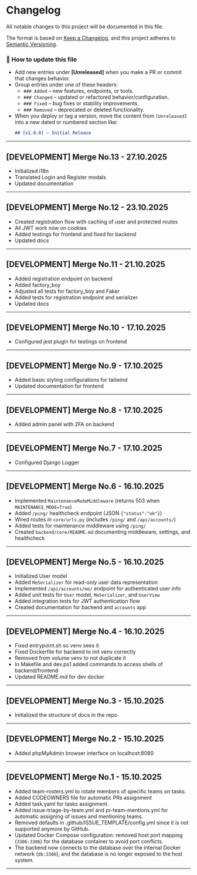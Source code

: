 # Changelog

All notable changes to this project will be documented in this file.

The format is based on [Keep a Changelog](https://keepachangelog.com/en/1.1.0/),
and this project adheres to [Semantic Versioning](https://semver.org/spec/v2.0.0.html).

### 🧭 How to update this file

- Add new entries under **[Unreleased]** when you make a PR or commit that changes behavior.
- Group entries under one of these headers:
  - `### Added` – new features, endpoints, or tools.
  - `### Changed` – updated or refactored behavior/configuration.
  - `### Fixed` – bug fixes or stability improvements.
  - `### Removed` – deprecated or deleted functionality.
- When you deploy or tag a version, move the content from `[Unreleased]` into a new dated or numbered section like:
  ```markdown
  ## [v1.0.0] – Initial Release
  ```

---

## [DEVELOPMENT] Merge No.13 - 27.10.2025
- Initialized i18n
- Translated Login and Register modals
- Updated documentation

---

## [DEVELOPMENT] Merge No.12 - 23.10.2025
- Created registration flow with caching of user and protected routes
- All JWT work now on cookies
- Added testings for frontend and fixed for backend
- Updated docs

---

## [DEVELOPMENT] Merge No.11 - 21.10.2025
- Added registration endpoint on backend
- Added factory_boy
- Adjusted all tests for factory_boy and Faker
- Added tests for registration endpoint and serializer
- Updated docs

---

## [DEVELOPMENT] Merge No.10 - 17.10.2025
- Configured jest plugin for testings on frontend

---

## [DEVELOPMENT] Merge No.9 - 17.10.2025
- Added basic styling configurations for tailwind
- Updated documentation for frontend

---

## [DEVELOPMENT] Merge No.8 - 17.10.2025
- Added admin panel with 2FA on backend

---

## [DEVELOPMENT] Merge No.7 - 17.10.2025
- Configured Django Logger

---

## [DEVELOPMENT] Merge No.6 - 16.10.2025
- Implemented `MaintenanceModeMiddleware` (returns 503 when `MAINTENANCE_MODE=True`)
- Added `/ping/` healthcheck endpoint (JSON `{"status":"ok"}`)
- Wired routes in `core/urls.py` (includes `/ping/` and `/api/accounts/`)
- Added tests for maintenance middleware using `/ping/`
- Created `backend/core/README.md` documenting middleware, settings, and healthcheck


---

## [DEVELOPMENT] Merge No.5 - 16.10.2025
- Initialized User model
- Added `MeSerializer` for read-only user data representation  
- Implemented `/api/accounts/me/` endpoint for authenticated user info  
- Added unit tests for `User` model, `MeSerializer`, and `UserView`  
- Added integration tests for JWT authentication flow  
- Created documentation for backend and `accounts` app

---

## [DEVELOPMENT] Merge No.4 - 16.10.2025

- Fixed entrypoint.sh so venv sees it
- Fixed Dockerfile for backend to init venv correctly
- Removed from volume venv to not duplicate it
- In Makefile and dev.ps1 added commands to access shells of backend/frontend
- Updated README.md for dev docker

---

## [DEVELOPMENT] Merge No.3 - 15.10.2025

- Initialized the structure of docs in the repo

---

## [DEVELOPMENT] Merge No.2 - 15.10.2025

- Added phpMyAdmin browser interface on localhost:8080

---

## [DEVELOPMENT] Merge No.1 - 15.10.2025

- Added team-rosters.yml to rotate members of specific teams on tasks.
- Added CODEOWNERS file for automatic PRs assignment
- Added task.yaml for tasks assignment.
- Added issue-triage-by-team.yml and pr-team-mentions.yml for automatic assigning of issues and mentioning teams.
- Removed defaults in .github/ISSUE_TEMPLATE/config.yml since it is not supported anymore by GitHub.
- Updated Docker Compose configuration: removed host port mapping (`3306:3306`) for the database container to avoid port conflicts.
- The backend now connects to the database over the internal Docker network (`db:3306`), and the database is no longer exposed to the host system.

---
